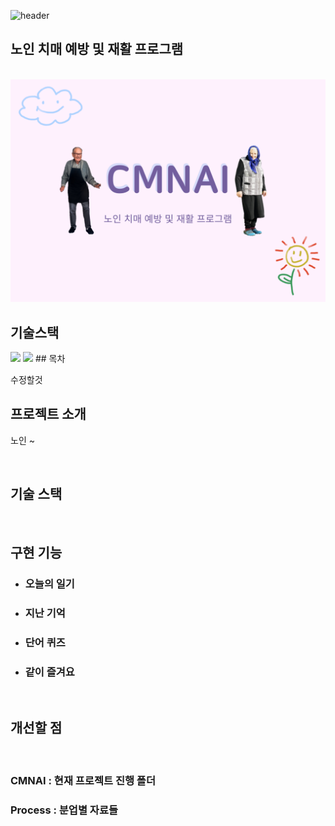 ![header](https://capsule-render.vercel.app/api?type=waving&color=gradient&height=300&section=header&text=CMNAI&fontSize=90)
## 노인 치매 예방 및 재활 프로그램

<p align="center">
  <br>
  <img src="./CMNAI/new/static/webcam/001.png" width="700">
  <br>
</p>

## 기술스택
<img src="https://img.shields.io/badge/Python-3776AB?style=for-the-badge&logo=Python&logoColor=white">
<img src="https://img.shields.io/badge/javascript-F7DF1E?style=for-the-badge&logo=javascript&logoColor=white">
## 목차
<p align="justify">
  수정할것
</p>

## 프로젝트 소개

<p align="justify">
  노인 ~
</p>

<p align="center">
</p>

<br>

## 기술 스택


<br>

## 구현 기능

* ### 오늘의 일기

* ### 지난 기억

* ### 단어 퀴즈

* ### 같이 즐겨요

<br>

## 개선할 점

<p align="justify">
  
</p>

<br>

<!-- Stack Icon Refernces -->

[dj]: /images/django.png

### CMNAI : 현재 프로젝트 진행 폴더
### Process : 분업별 자료들
